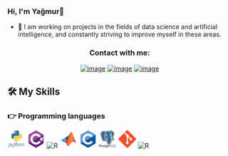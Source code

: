 ### Hi, I'm Yağmur👋

- 🔭  I am working on projects in the fields of data science and artificial intelligence, and constantly striving to improve myself in these areas.

<h3 align="center">Contact with me:</h3>
<div align="center">

[![image](https://img.shields.io/badge/LinkedIn-0077B5?style=for-the-badge&logo=linkedin&logoColor=white)](https://www.linkedin.com/in/yağmur-mutlu/)
[![image](https://img.shields.io/badge/Instagram-E4405F?style=for-the-badge&logo=instagram&logoColor=white)](https://www.instagram.com/yagmrmutluu/)
[![image](https://img.shields.io/badge/Gmail-D14836?style=for-the-badge&logo=gmail&logoColor=white)](mailto:yagmrmutlu@gmail.com)
  
</div>


## 🛠️ My Skills

### 👉 Programming languages
<p hizalama="sol">
  <img src="https://raw.githubusercontent.com/devicons/devicon/master/icons/python/python-original-wordmark.svg" width="40" height="40" />
  <img src="https://raw.githubusercontent.com/devicons/devicon/master/icons/csharp/csharp-original.svg" width="40" height="40" />
  <img src="https://raw.githubusercontent.com/devicons/devicon/master/icons/r/rstudio-original-wordmark.svg" alt="R" width="40" height="40"/>
  <img src="https://raw.githubusercontent.com/devicons/devicon/master/icons/matlab/matlab-original.svg" width="40" height="40" />
  <img src="https://raw.githubusercontent.com/devicons/devicon/master/icons/c/c-original.svg" width="40" height="40" />
  <img src="https://raw.githubusercontent.com/devicons/devicon/master/icons/postgresql/postgresql-original-wordmark.svg" width="40" height="40" />
  <img src="https://raw.githubusercontent.com/devicons/devicon/master/icons/git/git-original.svg" width="40" height="40" />
  <img src="https://raw.githubusercontent.com/devicons/devicon/master/icons/r/rstudio-original-wordmark.svg" alt="R" width="40" height="40"/>

</p>

